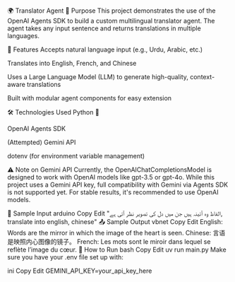 🌍 Translator Agent
🤖 Purpose
This project demonstrates the use of the OpenAI Agents SDK to build a custom multilingual translator agent. The agent takes any input sentence and returns translations in multiple languages.

🔧 Features
Accepts natural language input (e.g., Urdu, Arabic, etc.)

Translates into English, French, and Chinese

Uses a Large Language Model (LLM) to generate high-quality, context-aware translations

Built with modular agent components for easy extension

🛠️ Technologies Used
Python 🐍

OpenAI Agents SDK

(Attempted) Gemini API

dotenv (for environment variable management)

⚠️ Note on Gemini API
Currently, the OpenAIChatCompletionsModel is designed to work with OpenAI models like gpt-3.5 or gpt-4o. While this project uses a Gemini API key, full compatibility with Gemini via Agents SDK is not supported yet. For stable results, it's recommended to use OpenAI models.

🧪 Sample Input
arduino
Copy
Edit
"الفاظ وہ آئینہ ہیں جن میں دل کی تصویر نظر آتی ہے, translate into english, chinese"
📤 Sample Output
vbnet
Copy
Edit
English: Words are the mirror in which the image of the heart is seen.
Chinese: 言语是映照内心图像的镜子。
French: Les mots sont le miroir dans lequel se reflète l’image du cœur.
📂 How to Run
bash
Copy
Edit
uv run main.py
Make sure you have your .env file set up with:

ini
Copy
Edit
GEMINI_API_KEY=your_api_key_here
